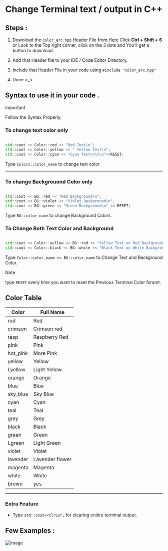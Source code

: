 # Change Terminal text / output in C++ 

## Steps :
1. Download the `color_arc.hpp` Header File from  [Here](https://github.com/ArcShahi/arc_color/blob/main/C%2B%2B/color_arc.hpp) 
Click **Ctrl + Shift + S** or Look to the Top right corner,  click on the 3 dots and You'll get a button to download.

2.  Add that Header file to your IDE / Code Editor Directory.
3.  Include that Header File in your code using `#include "color_arc.hpp"`
4.  Done >_<

## Syntax to use it in your code .


> [!IMPORTANT]
> Follow the Syntax Properly.


### To change text color only


```cpp

std::cout << Color::red << "Red Text\n";
std::cout << Color::yellow << " Yellow Text\n";
std::cout << Color::cyan << "Cyan Text\n\n\n"<<RESET;


```
Type `Colors::color_name` to change text color 

---

### To change Backgrouond Color only

```cpp

std::cout << BG::red << "Red Background\n";
std::cout << BG::violet << "Violet Background\n";
std::cout << BG::green << "Green Background\n" << RESET;

```
Type `BG::color_name` to change Background Colors

### To Change Both Text Color and Background

```cpp

std::cout << Color::yellow << BG::red << "Yellow Text on Red Background\n";
std::cout << Color::black << BG::white << "Black Text on White Background\n" << RESET;

```
Type `Color::color_name << BG::color_name` to Change Text and Background Color.



> [!NOTE]
>type `RESET` every time you want to reset the Previous Terminal Color foramt.


## Color Table

| Color       | Full Name             |
|-------------|-----------------------|
| red         | Red                   |
| crimson     | Crimson red           |
| rasp        | Raspberry Red         |
| pink        | Pink                  |
| hot_pink    |  More Pink            |
| yellow      | Yellow                |
| Lyellow     | Light Yellow          |
| orange      | Orange                |
| blue        | Blue                  |
| sky_blue    | Sky Blue              |
| cyan        | Cyan                  |
| teal        | Teal                  |
| grey        | Grey                  |
| black       | Black                 |
| green       | Green                 |
| Lgreen      | Light Green           |
| violet      | Violet                |
| lavender    | Lavender flower       |
| magenta     | Magenta               |
| white       | White                 |
| brown       | yes                   |


---

### Extra Feature
- Type `std::cout<<clrScr;` for clearing enitire terminal output.

## Few Examples :

![image](https://github.com/ArcShahi/arc_color/assets/90377780/5761077d-1bcd-4d1b-80bd-dc163de6fdd8)
